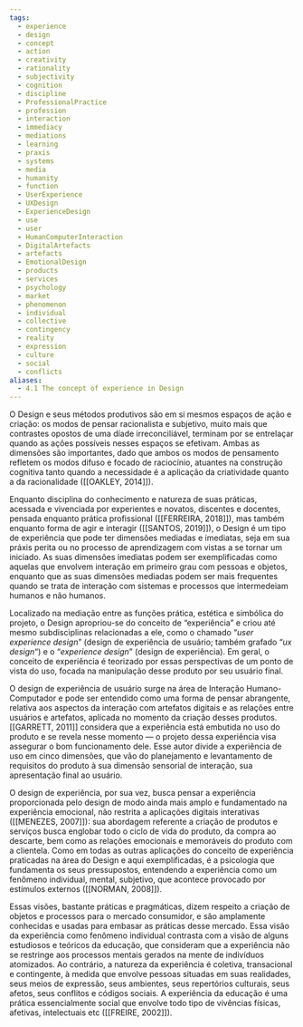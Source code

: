 ```yaml
---
tags:
  - experience
  - design
  - concept
  - action
  - creativity
  - rationality
  - subjectivity
  - cognition
  - discipline
  - ProfessionalPractice
  - profession
  - interaction
  - immediacy
  - mediations
  - learning
  - praxis
  - systems
  - media
  - humanity
  - function
  - UserExperience
  - UXDesign
  - ExperienceDesign
  - use
  - user
  - HumanComputerInteraction
  - DigitalArtefacts
  - artefacts
  - EmotionalDesign
  - products
  - services
  - psychology
  - market
  - phenomenon
  - individual
  - collective
  - contingency
  - reality
  - expression
  - culture
  - social
  - conflicts
aliases:
  - 4.1 The concept of experience in Design
---
```

O Design e seus métodos produtivos são em si mesmos espaços de ação e criação: os modos de pensar racionalista e subjetivo, muito mais que contrastes opostos de uma díade irreconciliável, terminam por se entrelaçar quando as ações possíveis nesses espaços se efetivam. Ambas as dimensões são importantes, dado que ambos os modos de pensamento refletem os modos difuso e focado de raciocínio, atuantes na construção cognitiva tanto quando a necessidade é a aplicação da criatividade quanto a da racionalidade ([[OAKLEY, 2014]]).

Enquanto disciplina do conhecimento e natureza de suas práticas, acessada e vivenciada por experientes e novatos, discentes e docentes, pensada enquanto prática profissional ([[FERREIRA, 2018]]), mas também enquanto forma de agir e interagir ([[SANTOS, 2019]]), o Design é um tipo de experiência que pode ter dimensões mediadas e imediatas, seja em sua práxis perita ou no processo de aprendizagem com vistas a se tornar um iniciado. As suas dimensões imediatas podem ser exemplificadas como aquelas que envolvem interação em primeiro grau com pessoas e objetos, enquanto que as suas dimensões mediadas podem ser mais frequentes quando se trata de interação com sistemas e processos que intermedeiam humanos e não humanos.

Localizado na mediação entre as funções prática, estética e simbólica do projeto, o Design apropriou-se do conceito de “experiência” e criou até mesmo subdisciplinas relacionadas a ele, como o chamado “_user experience design_” (design de experiência de usuário; também grafado “_ux design_“) e o “_experience design_” (design de experiência). Em geral, o conceito de experiência é teorizado por essas perspectivas de um ponto de vista do uso, focada na manipulação desse produto por seu usuário final.

O design de experiência de usuário surge na área de Interação Humano-Computador e pode ser entendido como uma forma de pensar abrangente, relativa aos aspectos da interação com artefatos digitais e as relações entre usuários e artefatos, aplicada no momento da criação desses produtos. [[GARRETT, 2011]] considera que a experiência está embutida no uso do produto e se revela nesse momento — o projeto dessa experiência visa assegurar o bom funcionamento dele. Esse autor divide a experiência de uso em cinco dimensões, que vão do planejamento e levantamento de requisitos do produto à sua dimensão sensorial de interação, sua apresentação final ao usuário.

O design de experiência, por sua vez, busca pensar a experiência proporcionada pelo design de modo ainda mais amplo e fundamentado na experiência emocional, não restrita a aplicações digitais interativas ([[MENEZES, 2007]]): sua abordagem referente a criação de produtos e serviços busca englobar todo o ciclo de vida do produto, da compra ao descarte, bem como as relações emocionais e memoráveis do produto com a clientela. Como em todas as outras aplicações do conceito de experiência praticadas na área do Design e aqui exemplificadas, é a psicologia que fundamenta os seus pressupostos, entendendo a experiência como um fenômeno individual, mental, subjetivo, que acontece provocado por estímulos externos ([[NORMAN, 2008]]).

Essas visões, bastante práticas e pragmáticas, dizem respeito a criação de objetos e processos para o mercado consumidor, e são amplamente conhecidas e usadas para embasar as práticas desse mercado. Essa visão da experiência como fenômeno individual contrasta com a visão de alguns estudiosos e teóricos da educação, que consideram que a experiência não se restringe aos processos mentais gerados na mente de indivíduos atomizados. Ao contrário, a natureza da experiência é coletiva, transacional e contingente, à medida que envolve pessoas situadas em suas realidades, seus meios de expressão, seus ambientes, seus repertórios culturais, seus afetos, seus conflitos e códigos sociais. A experiência da educação é uma prática essencialmente social que envolve todo tipo de vivências físicas, afetivas, intelectuais etc ([[FREIRE, 2002]]).
